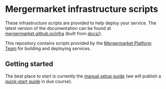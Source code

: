 # Mergermarket infrastructure scripts

These infrastructure scripts are provided to help deploy your service. The latest version of the documentation can be found at [mergermarket.github.io/infra](https://mergermarket.github.io/infra/) (built from [docs/](docs/)).

This repository contains scripts provided by the [Mergermarket Platform Team](mailto:platform@mergermarket.com) for building and deploying services.

## Getting started

The best place to start is currently the [manual setup guide](guides/manual-setup) (we will publish a [quick-start guide](guides/quick-start) in due course).

